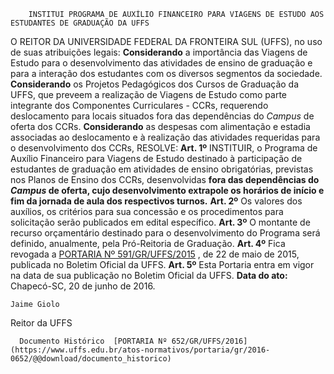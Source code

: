         INSTITUI PROGRAMA DE AUXÍLIO FINANCEIRO PARA VIAGENS DE ESTUDO AOS ESTUDANTES DE GRADUAÇÃO DA UFFS  

 O REITOR DA UNIVERSIDADE FEDERAL DA FRONTEIRA SUL (UFFS), no uso de suas atribuições legais: **Considerando** a importância das Viagens de Estudo para o desenvolvimento das atividades de ensino de graduação e para a interação dos estudantes com os diversos segmentos da sociedade. **Considerando** os Projetos Pedagógicos dos Cursos de Graduação da UFFS, que preveem a realização de Viagens de Estudo como parte integrante dos Componentes Curriculares - CCRs, requerendo deslocamento para locais situados fora das dependências do *Campus* de oferta dos CCRs. **Considerando** as despesas com alimentação e estadia associadas ao deslocamento e à realização das atividades requeridas para o desenvolvimento dos CCRs, RESOLVE:   **Art. 1º** INSTITUIR, o Programa de Auxílio Financeiro para Viagens de Estudo destinado à participação de estudantes de graduação em atividades de ensino obrigatórias, previstas nos Planos de Ensino dos CCRs, desenvolvidas **fora das dependências do *Campus* de oferta, cujo desenvolvimento extrapole os horários de início e fim da jornada de aula dos respectivos turnos.**    **Art. 2º** Os valores dos auxílios, os critérios para sua concessão e os procedimentos para solicitação serão publicados em edital específico.   **Art. 3º** O montante de recurso orçamentário destinado para o desenvolvimento do Programa será definido, anualmente, pela Pró-Reitoria de Graduação.   **Art. 4º** Fica revogada a [PORTARIA Nº 591/GR/UFFS/2015](https://www.uffs.edu.br/atos-normativos/portaria/gr/2015-0591)  , de 22 de maio de 2015, publicada no Boletim Oficial da UFFS.   **Art. 5º** Esta Portaria entra em vigor na data de sua publicação no Boletim Oficial da UFFS.      **Data do ato:** Chapecó-SC, 20 de junho de 2016.   
 

    Jaime Giolo   
 Reitor da UFFS 

      Documento Histórico  [PORTARIA Nº 652/GR/UFFS/2016](https://www.uffs.edu.br/atos-normativos/portaria/gr/2016-0652/@@download/documento_historico)     
      